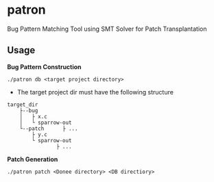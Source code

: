 # patron
Bug Pattern Matching Tool using SMT Solver for Patch Transplantation

## Usage

**Bug Pattern Construction**
```
./patron db <target project directory>
```
- The target project dir must have the following structure
```
target_dir
    ├--bug
    │   ├ x.c
    │   └ sparrow-out 
    └--patch      ├ ...
        ├ y.c
        └ sparrow-out 
                ├ ...
```
**Patch Generation**
```
./patron patch <Donee directory> <DB directiory>
```